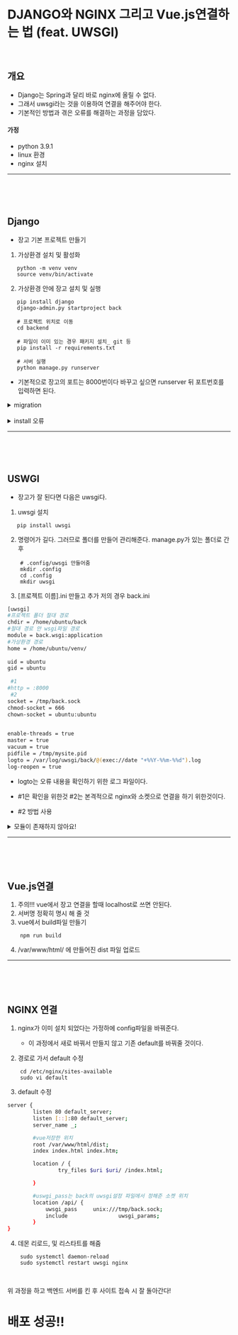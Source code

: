 # DJANGO와 NGINX 그리고 Vue.js연결하는 법 (feat. UWSGI)
<br>

## 개요
 - Django는 Spring과 달리 바로 nginx에 올릴 수 없다.
 - 그래서 uwsgi라는 것을 이용하여 연결을 해주어야 한다.
 - 기본적인 방법과 겪은 오류를 해결하는 과정을 담았다. 
 #### 가정
- python 3.9.1
- linux 환경 
- nginx 설치
---
<br>
<br>
<br>


 ## Django
 - 장고 기본 프로젝트 만들기
 

 1. 가상환경 설치 및 활성화
 ```console
    python -m venv venv
    source venv/bin/activate
 ```
 2. 가상환경 안에 장고 설치 및 실행
 ```console
    pip install django
    django-admin.py startproject back
    
    # 프로젝트 위치로 이동
    cd backend

    # 파일이 이미 있는 경우 패키지 설치_ git 등
    pip install -r requirements.txt

    # 서버 실행
    python manage.py runserver 
 ```
* 기본적으로 장고의 포트는 8000번이다 바꾸고 싶으면 runserver 뒤 포트번호를 입력하면 된다. 

<details>
<summary>migration</summary>
<div markdown="1">

- 없어도 돌아가기는 한다
- 해당 프로젝트 폴더 안에서

```console
    python manage.py migration
```
- settings.py에서 데이터베이스 명시가 필요하긴 하다.

</div>
</details>

<br>

<details>
<summary>install 오류</summary>
<div markdown="1">

- pip 업데이트 확인 필요
- wheel 이나 다른것 설치가 필요하다.
```console
    pip install wheel
```
- settings.py에서 데이터베이스 명시가 필요하긴 하다.

- mysql-client 오류 시 해당 설치 후 다시 설치하면 잘된다.
```console
    sudo apt-get install python3-dev default-libmysqlclient-dev build-essential
```

</div>
</details>

---

<br>
<br>
<br>

 ## USWGI
 - 장고가 잘 된다면 다음은 uwsgi다.
 1. uwsgi 설치
 ```console
    pip install uwsgi
```
2. 명령어가 길다. 그러므로 폴더를 만들어 관리해준다. manage.py가 있는 폴더로 간 후
```console
    # .config/uwsgi 만들어줌
    mkdir .config
    cd .config
    mkdir uwsgi
```

3. [프로젝트 이름].ini 만들고 추가 저의 경우 back.ini

```bash
[uwsgi]
#프로젝트 폴더 절대 경로
chdir = /home/ubuntu/back
#절대 경로 안 wsgi파일 경로
module = back.wsgi:application
#가상환경 경로
home = /home/ubuntu/venv/
 
uid = ubuntu
gid = ubuntu
 
 #1
#http = :8000
 #2
socket = /tmp/back.sock
chmod-socket = 666
chown-socket = ubuntu:ubuntu

 
enable-threads = true
master = true
vacuum = true
pidfile = /tmp/mysite.pid
logto = /var/log/uwsgi/back/@(exec://date "+%%Y-%%m-%%d").log
log-reopen = true


```
- logto는 오류 내용을 확인하기 위한 로그 파일이다. 


- #1은 확인을 위한것 #2는 본격적으로 nginx와 소켓으로 연결을 하기 위한것이다.
- #2 방법 사용


<details>
<summary>모듈이 존재하지 않아요!</summary>
<div markdown="1">

- 몇시간을 고민하도록 한 문제이다.
- uswgi를 실행했는데 모듈이 없는 문제이다.
```
    module = back.wsgi:application
```
- 이 부분에서 manage.py 가 있는 경로가 아닌 다른 파일에 wsgi.py가 있다 그 폴더 명을 써줘야한다.

</div>
</details>

---

<br>
<br>
<br>

## Vue.js연결

1. 주의!!! vue에서 장고 연결을 할때 localhost로 쓰면 안된다. 
2. 서버명 정확히 명시 해 줄 것
3. vue에서 build파일 만들기
```console
    npm run build
```
4. /var/www/html/ 에 만들어진 dist 파일 업로드


---

<br>
<br>
<br>

## NGINX 연결
1. nginx가 이미 설치 되었다는 가정하에 config파일을 바꿔준다. 
    - 이 과정에서 새로 바꿔서 만들지 않고 기존 default를 바꿔줄 것이다.

2. 경로로 가서 default 수정
```
    cd /etc/nginx/sites-available
    sudo vi default
```
3. default 수정

```bash
server {
        listen 80 default_server;
        listen [::]:80 default_server;
        server_name _;

        #vue저장한 위치
        root /var/www/html/dist;
        index index.html index.htm;

        location / {
                try_files $uri $uri/ /index.html;

        }

        #uswgi_pass는 back의 uwsgi설정 파일에서 정해준 소켓 위치
        location /api/ {
            uwsgi_pass     unix:///tmp/back.sock;
            include                uwsgi_params;
        }
}

```

4. 데몬 리로드, 및 리스타트를 해줌

```
    sudo systemctl daemon-reload
    sudo systemctl restart uwsgi nginx
```

<br>

위 과정을 하고 백엔드 서버를 킨 후 사이트 접속 시 잘 돌아간다!

# 배포 성공!!


 